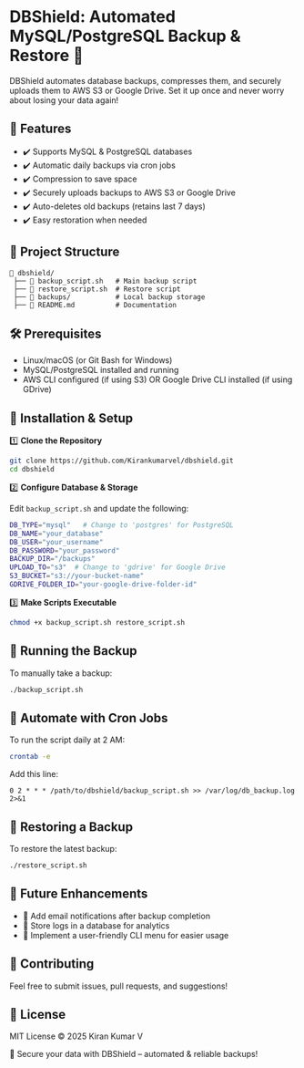 
# DBShield: Automated MySQL/PostgreSQL Backup & Restore 🚀

DBShield automates database backups, compresses them, and securely uploads them to AWS S3 or Google Drive. Set it up once and never worry about losing your data again!

## 📌 Features

- ✔️ Supports MySQL & PostgreSQL databases
- ✔️ Automatic daily backups via cron jobs
- ✔️ Compression to save space
- ✔️ Securely uploads backups to AWS S3 or Google Drive
- ✔️ Auto-deletes old backups (retains last 7 days)
- ✔️ Easy restoration when needed

## 📂 Project Structure

```plaintext
📁 dbshield/
 ├── 📄 backup_script.sh   # Main backup script
 ├── 📄 restore_script.sh  # Restore script
 ├── 📂 backups/           # Local backup storage
 ├── 📄 README.md          # Documentation
```

## 🛠️ Prerequisites

- Linux/macOS (or Git Bash for Windows)
- MySQL/PostgreSQL installed and running
- AWS CLI configured (if using S3) OR Google Drive CLI installed (if using GDrive)

## 🚀 Installation & Setup

1️⃣ **Clone the Repository**

```sh
git clone https://github.com/Kirankumarvel/dbshield.git
cd dbshield
```

2️⃣ **Configure Database & Storage**

Edit `backup_script.sh` and update the following:

```sh
DB_TYPE="mysql"   # Change to 'postgres' for PostgreSQL
DB_NAME="your_database"
DB_USER="your_username"
DB_PASSWORD="your_password"
BACKUP_DIR="/backups"
UPLOAD_TO="s3"  # Change to 'gdrive' for Google Drive
S3_BUCKET="s3://your-bucket-name"
GDRIVE_FOLDER_ID="your-google-drive-folder-id"
```

3️⃣ **Make Scripts Executable**

```sh
chmod +x backup_script.sh restore_script.sh
```

## 💾 Running the Backup

To manually take a backup:

```sh
./backup_script.sh
```

## 📅 Automate with Cron Jobs

To run the script daily at 2 AM:

```sh
crontab -e
```

Add this line:

```plaintext
0 2 * * * /path/to/dbshield/backup_script.sh >> /var/log/db_backup.log 2>&1
```

## 🔄 Restoring a Backup

To restore the latest backup:

```sh
./restore_script.sh
```

## 📜 Future Enhancements

- 🔹 Add email notifications after backup completion
- 🔹 Store logs in a database for analytics
- 🔹 Implement a user-friendly CLI menu for easier usage

## 📌 Contributing

Feel free to submit issues, pull requests, and suggestions!

## 📃 License

MIT License © 2025 Kiran Kumar V

🚀 Secure your data with DBShield – automated & reliable backups!
```
